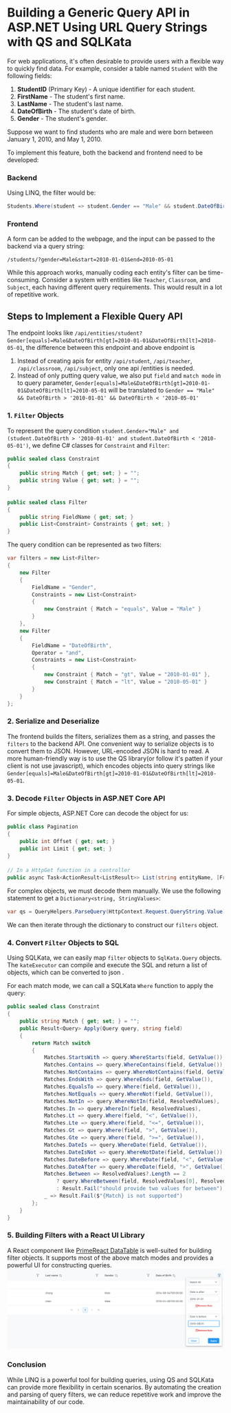 # Building a Generic Query API in ASP.NET Using URL Query Strings with QS and SQLKata

For web applications, it's often desirable to provide users with a flexible way to quickly find data. For example, consider a table named `Student` with the following fields:

1. **StudentID** (Primary Key) - A unique identifier for each student.
2. **FirstName** - The student's first name.
3. **LastName** - The student's last name.
4. **DateOfBirth** - The student's date of birth.
5. **Gender** - The student's gender.

Suppose we want to find students who are male and were born between January 1, 2010, and May 1, 2010.

To implement this feature, both the backend and frontend need to be developed:

### Backend
Using LINQ, the filter would be:
```csharp
Students.Where(student => student.Gender == "Male" && student.DateOfBirth > '2010-01-01' && student.DateOfBirth < '2010-05-01');
```
### Frontend
A form can be added to the webpage, and the input can be passed to the backend via a query string:
```
/students/?gender=Male&start=2010-01-01&end=2010-05-01
```
While this approach works, manually coding each entity's filter can be time-consuming. Consider a system with entities like `Teacher`, `Classroom`, and `Subject`, each having different query requirements. This would result in a lot of repetitive work.

## Steps to Implement a Flexible Query API
The endpoint looks like `/api/entities/student?Gender[equals]=Male&DateOfBirth[gt]=2010-01-01&DateOfBirth[lt]=2010-05-01`, the difference between this endpoint and above endpoint is
1. Instead of creating apis for entity `/api/student`, `/api/teacher`, `/api/classroom`, `/api/subject`,  only one api /entities is needed.
2. Instead of only putting query value, we also put `field` and `match mode` in to query parameter,  `Gender[equals]=Male&DateOfBirth[gt]=2010-01-01&DateOfBirth[lt]=2010-05-01` will be translated to `Gender == "Male" && DateOfBirth > '2010-01-01' && DateOfBirth < '2010-05-01'`


### 1. `Filter` Objects
To represent the query condition `student.Gender="Male" and (student.DateOfBirth > '2010-01-01' and student.DateOfBirth < '2010-05-01')`, we define C# classes for `Constraint` and `Filter`:

```csharp
public sealed class Constraint
{
    public string Match { get; set; } = "";
    public string Value { get; set; } = "";
}

public sealed class Filter
{
    public string FieldName { get; set; }
    public List<Constraint> Constraints { get; set; }
}
```

The query condition can be represented as two filters:

```csharp
var filters = new List<Filter>
{
    new Filter
    {
        FieldName = "Gender",
        Constraints = new List<Constraint>
        {
            new Constraint { Match = "equals", Value = "Male" }
        }
    },
    new Filter
    {
        FieldName = "DateOfBirth",
        Operator = "and",
        Constraints = new List<Constraint>
        {
            new Constraint { Match = "gt", Value = "2010-01-01" },
            new Constraint { Match = "lt", Value = "2010-05-01" }
        }
    }
};
```

### 2. Serialize and Deserialize
The frontend builds the filters, serializes them as a string, and passes the `filters` to the backend API. 
One convenient way to serialize objects is to convert them to JSON. However, URL-encoded JSON is hard to read. 
A more human-friendly way is to use the QS library(or follow it's patten if your client is not use javascript), 
which encodes objects into query strings like `Gender[equals]=Male&DateOfBirth[gt]=2010-01-01&DateOfBirth[lt]=2010-05-01`.


### 3. Decode `Filter` Objects in ASP.NET Core API
For simple objects, ASP.NET Core can decode the object for us:

```csharp
public class Pagination
{
    public int Offset { get; set; }
    public int Limit { get; set; }
}

// In a HttpGet function in a controller
public async Task<ActionResult<ListResult>> List(string entityName, [FromQuery] Pagination? pagination)
```

For complex objects, we must decode them manually. We use the following statement to get a `Dictionary<string, StringValues>`:

```csharp
var qs = QueryHelpers.ParseQuery(HttpContext.Request.QueryString.Value);
```

We can then iterate through the dictionary to construct our `filters` object.

### 4. Convert `Filter` Objects to SQL
Using SQLKata, we can easily map `filter` objects to `SqlKata.Query` objects. The `kateExecutor` can compile and execute the SQL and return a list of objects, which can be converted to json .

For each match mode, we can call a SQLKata `Where` function to apply the query:

```csharp
public sealed class Constraint
{
    public string Match { get; set; } = "";
    public Result<Query> Apply(Query query, string field)
    {
        return Match switch
        {
            Matches.StartsWith => query.WhereStarts(field, GetValue()),
            Matches.Contains => query.WhereContains(field, GetValue()),
            Matches.NotContains => query.WhereNotContains(field, GetValue()),
            Matches.EndsWith => query.WhereEnds(field, GetValue()),
            Matches.EqualsTo => query.Where(field, GetValue()),
            Matches.NotEquals => query.WhereNot(field, GetValue()),
            Matches.NotIn => query.WhereNotIn(field, ResolvedValues),
            Matches.In => query.WhereIn(field, ResolvedValues),
            Matches.Lt => query.Where(field, "<", GetValue()),
            Matches.Lte => query.Where(field, "<=", GetValue()),
            Matches.Gt => query.Where(field, ">", GetValue()),
            Matches.Gte => query.Where(field, ">=", GetValue()),
            Matches.DateIs => query.WhereDate(field, GetValue()),
            Matches.DateIsNot => query.WhereNotDate(field, GetValue()),
            Matches.DateBefore => query.WhereDate(field, "<", GetValue()),
            Matches.DateAfter => query.WhereDate(field, ">", GetValue()),
            Matches.Between => ResolvedValues?.Length == 2
                ? query.WhereBetween(field, ResolvedValues[0], ResolvedValues[1])
                : Result.Fail("should provide two values for between"),
            _ => Result.Fail($"{Match} is not supported")
        };
    }
}
```

### 5. Building Filters with a React UI Library
A React component like [PrimeReact DataTable](https://primereact.org/datatable/) is well-suited for building filter objects. It supports most of the above match modes and provides a powerful UI for constructing queries.
![dob](admin-panel-query-builder-dob.png)

### Conclusion
While LINQ is a powerful tool for building queries, using QS and SQLKata can provide more flexibility in certain scenarios. By automating the creation and parsing of query filters, we can reduce repetitive work and improve the maintainability of our code.
